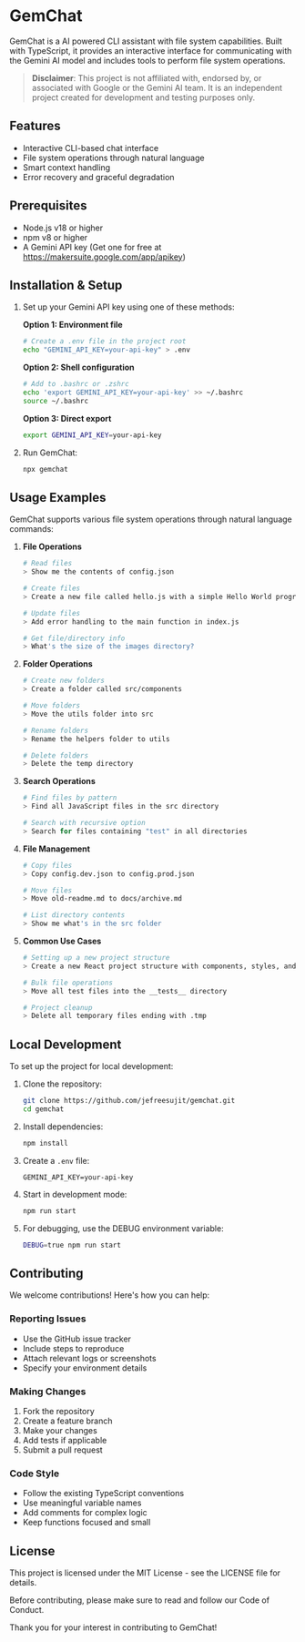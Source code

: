 # GemChat

GemChat is a AI powered CLI assistant with file system capabilities. Built with TypeScript, it provides an interactive interface for communicating with the Gemini AI model and includes tools to perform file system operations.

> **Disclaimer**: This project is not affiliated with, endorsed by, or associated with Google or the Gemini AI team. It is an independent project created for development and testing purposes only.

## Features

- Interactive CLI-based chat interface
- File system operations through natural language
- Smart context handling
- Error recovery and graceful degradation

## Prerequisites

- Node.js v18 or higher
- npm v8 or higher
- A Gemini API key (Get one for free at https://makersuite.google.com/app/apikey)

## Installation & Setup

1. Set up your Gemini API key using one of these methods:

   **Option 1: Environment file**
   ```bash
   # Create a .env file in the project root
   echo "GEMINI_API_KEY=your-api-key" > .env
   ```

   **Option 2: Shell configuration**
   ```bash
   # Add to .bashrc or .zshrc
   echo 'export GEMINI_API_KEY=your-api-key' >> ~/.bashrc
   source ~/.bashrc
   ```

   **Option 3: Direct export**
   ```bash
   export GEMINI_API_KEY=your-api-key
   ```

2. Run GemChat:
   ```bash
   npx gemchat
   ```

## Usage Examples

GemChat supports various file system operations through natural language commands:

1. **File Operations**
   ```bash
   # Read files
   > Show me the contents of config.json

   # Create files
   > Create a new file called hello.js with a simple Hello World program

   # Update files
   > Add error handling to the main function in index.js

   # Get file/directory info
   > What's the size of the images directory?
   ```

2. **Folder Operations**
   ```bash
   # Create new folders
   > Create a folder called src/components

   # Move folders
   > Move the utils folder into src

   # Rename folders
   > Rename the helpers folder to utils

   # Delete folders
   > Delete the temp directory
   ```

3. **Search Operations**
   ```bash
   # Find files by pattern
   > Find all JavaScript files in the src directory

   # Search with recursive option
   > Search for files containing "test" in all directories
   ```

4. **File Management**
   ```bash
   # Copy files
   > Copy config.dev.json to config.prod.json

   # Move files
   > Move old-readme.md to docs/archive.md

   # List directory contents
   > Show me what's in the src folder
   ```

5. **Common Use Cases**
   ```bash
   # Setting up a new project structure
   > Create a new React project structure with components, styles, and utils folders

   # Bulk file operations
   > Move all test files into the __tests__ directory

   # Project cleanup
   > Delete all temporary files ending with .tmp
   ```

## Local Development

To set up the project for local development:

1. Clone the repository:
   ```bash
   git clone https://github.com/jefreesujit/gemchat.git
   cd gemchat
   ```

2. Install dependencies:
   ```bash
   npm install
   ```

3. Create a `.env` file:
   ```
   GEMINI_API_KEY=your-api-key
   ```

4. Start in development mode:
   ```bash
   npm run start
   ```

5. For debugging, use the DEBUG environment variable:
   ```bash
   DEBUG=true npm run start
   ```

## Contributing

We welcome contributions! Here's how you can help:

### Reporting Issues

- Use the GitHub issue tracker
- Include steps to reproduce
- Attach relevant logs or screenshots
- Specify your environment details

### Making Changes

1. Fork the repository
2. Create a feature branch
3. Make your changes
4. Add tests if applicable
5. Submit a pull request

### Code Style

- Follow the existing TypeScript conventions
- Use meaningful variable names
- Add comments for complex logic
- Keep functions focused and small

## License

This project is licensed under the MIT License - see the LICENSE file for details.



Before contributing, please make sure to read and follow our Code of Conduct.

Thank you for your interest in contributing to GemChat!
